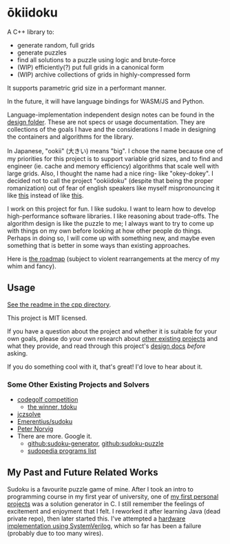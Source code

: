 # ōkiidoku

A C++ library to:

- generate random, full grids
- generate puzzles
- find all solutions to a puzzle using logic and brute-force
- (WIP) efficiently(?) put full grids in a canonical form
- (WIP) archive collections of grids in highly-compressed form

It supports parametric grid size in a performant manner.

In the future, it will have language bindings for WASM/JS and Python.

Language-implementation independent design notes can be found in the [design folder](./writings/design/). These are not specs or usage documentation. They are collections of the goals I have and the considerations I made in designing the containers and algorithms for the library.

In Japanese, "ookii" (大きい) means "big". I chose the name because one of my priorities for this project is to support variable grid sizes, and to find and engineer (ie. cache and memory efficiency) algorithms that scale well with large grids. Also, I thought the name had a nice ring- like "okey-dokey". I decided not to call the project "ookiidoku" (despite that being the proper romanization) out of fear of english speakers like myself mispronouncing it like [this](https://en.wikipedia.org/wiki/Close_back_rounded_vowel) instead of like [this](https://en.wikipedia.org/wiki/Mid_back_rounded_vowel).

I work on this project for fun. I like sudoku. I want to learn how to develop high-performance software libraries. I like reasoning about trade-offs. The algorithm design is like the puzzle to me; I always want to try to come up with things on my own before looking at how other people do things. Perhaps in doing so, I will come up with something new, and maybe even something that is better in some ways than existing approaches.

Here is [the roadmap](./cpp/TODO.md) (subject to violent rearrangements at the mercy of my whim and fancy).

## Usage

[See the readme in the cpp directory](./cpp/readme.md).

This project is MIT licensed.

If you have a question about the project and whether it is suitable for your own goals, please do your own research about [other existing projects](#other-existing-projects-and-solvers) and what they provide, and read through this project's [design docs](./writings/design/) _before_ asking.

If you do something cool with it, that's great! I'd love to hear about it.

### Some Other Existing Projects and Solvers

- [codegolf competition](https://codegolf.stackexchange.com/questions/190727/the-fastest-sudoku-solver)
  - [the winner, tdoku](https://t-dillon.github.io/tdoku/)
- [jczsolve](http://forum.enjoysudoku.com/3-77us-solver-2-8g-cpu-testcase-17sodoku-t30470-210.html#p249309)
- [Emerentius/sudoku](https://github.com/Emerentius/sudoku)
- [Peter Norvig](https://norvig.com/sudoku.html)
- There are more. Google it.
  - [github:sudoku-generator](https://github.com/topics/sudoku-generator), [github:sudoku-puzzle](https://github.com/topics/sudoku-puzzle)
  - [sudopedia programs list](http://sudopedia.enjoysudoku.com/Sudoku_Programs.html)

## My Past and Future Related Works

Sudoku is a favourite puzzle game of mine. After I took an intro to programming course in my first year of university, one of [my first personal projects](https://github.com/david-fong/my-first-projects) was a solution generator in C. I still remember the feelings of excitement and enjoyment that I felt. I reworked it after learning Java (dead private repo), then later started this. I've attempted a [hardware implementation using SystemVerilog](https://github.com/david-fong/Sudoku-SV), which so far has been a failure (probably due to too many wires).
